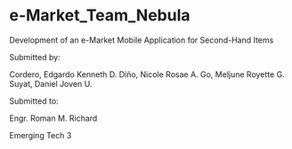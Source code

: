 # e-Market_Team_Nebula
Development of an e-Market Mobile Application for Second-Hand Items

Submitted by:

Cordero, Edgardo Kenneth D. 
Diño, Nicole Rosae A.
Go, Meljune Royette G.
Suyat, Daniel Joven U.

Submitted to:

Engr. Roman M. Richard

Emerging Tech 3
